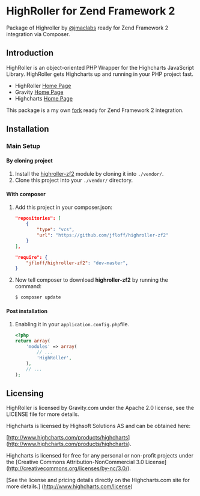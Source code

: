HighRoller for Zend Framework 2
=======
Package of Highroller by [@jmaclabs](https://twitter.com/#!/JMACLABS) ready for Zend Framework 2 integration via Composer.


Introduction
------------
HighRoller is an object-oriented PHP Wrapper for the Highcharts JavaScript Library.
HighRoller gets Highcharts up and running in your PHP project fast.
* HighRoller [Home Page](http://highroller.io)
* Gravity [Home Page](http://gravity.com)
* Highcharts [Home Page](http://www.highcharts.com/)

This package is a my own [fork](https://github.com/jfloff/HighRoller) ready for Zend Framework 2 integration.


Installation
------------

### Main Setup

#### By cloning project

1. Install the [highroller-zf2](https://github.com/jfloff/highroller-zf2) module
   by cloning it into `./vendor/`.
2. Clone this project into your `./vendor/` directory.

#### With composer

1. Add this project in your composer.json:

    ```json
    "repositories": [
        {
            "type": "vcs",
            "url": "https://github.com/jfloff/highroller-zf2"
        }
    ],

    "require": {
        "jfloff/highroller-zf2": "dev-master",
    }
    ```

2. Now tell composer to download **highroller-zf2** by running the command:

    ```bash
    $ composer update
    ```

#### Post installation

1. Enabling it in your `application.config.php`file.

    ```php
    <?php
    return array(
        'modules' => array(
            // ...
            'HighRoller',
        ),
        // ...
    );
    ```

Licensing
------------
HighRoller is licensed by Gravity.com under the Apache 2.0 license, see the LICENSE file for more details.

Highcharts is licensed by Highsoft Solutions AS and can be obtained here:

[http://www.highcharts.com/products/highcharts] (http://www.highcharts.com/products/highcharts).

Highcharts is licensed for free for any personal or non-profit projects under the [Creative Commons Attribution-NonCommercial
3.0 License] (http://creativecommons.org/licenses/by-nc/3.0/).

[See the license and pricing details directly on the Highcharts.com site for more details.] (http://www.highcharts.com/license)